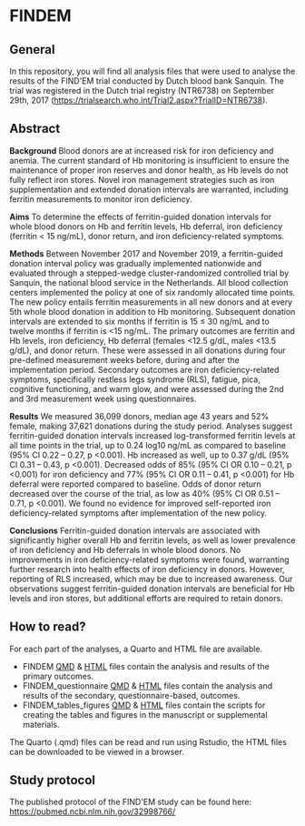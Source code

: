 # FINDEM

## General

In this repository, you will find all analysis files that were used to
analyse the results of the FIND'EM trial conducted by Dutch blood bank
Sanquin. The trial was registered in the Dutch trial registry (NTR6738)
on September 29th, 2017
(<https://trialsearch.who.int/Trial2.aspx?TrialID=NTR6738>).

## Abstract

**Background** Blood donors are at increased risk for iron deficiency
and anemia. The current standard of Hb monitoring is insufficient to
ensure the maintenance of proper iron reserves and donor health, as Hb
levels do not fully reflect iron stores. Novel iron management
strategies such as iron supplementation and extended donation intervals
are warranted, including ferritin measurements to monitor iron
deficiency.

**Aims** To determine the effects of ferritin-guided donation intervals
for whole blood donors on Hb and ferritin levels, Hb deferral, iron
deficiency (ferritin \< 15 ng/mL), donor return, and iron
deficiency-related symptoms.

**Methods** Between November 2017 and November 2019, a ferritin-guided
donation interval policy was gradually implemented nationwide and
evaluated through a stepped-wedge cluster-randomized controlled trial by
Sanquin, the national blood service in the Netherlands. All blood
collection centers implemented the policy at one of six randomly
allocated time points. The new policy entails ferritin measurements in
all new donors and at every 5th whole blood donation in addition to Hb
monitoring. Subsequent donation intervals are extended to six months if
ferritin is 15 ≤ 30 ng/mL and to twelve months if ferritin is \<15
ng/mL. The primary outcomes are ferritin and Hb levels, iron deficiency,
Hb deferral (females \<12.5 g/dL, males \<13.5 g/dL), and donor return.
These were assessed in all donations during four pre-defined measurement
weeks before, during and after the implementation period. Secondary
outcomes are iron deficiency-related symptoms, specifically restless
legs syndrome (RLS), fatigue, pica, cognitive functioning, and warm
glow, and were assessed during the 2nd and 3rd measurement week using
questionnaires.

**Results**  We measured 36,099 donors, median age 43 years and 52% female, making 37,621 donations during the study period. Analyses suggest ferritin-guided donation intervals increased log-transformed ferritin levels at all time points in the trial, up to 0.24 log10 ng/mL as compared to baseline (95% CI 0.22 – 0.27, p <0.001). Hb increased as well, up to 0.37 g/dL (95% CI 0.31 – 0.43, p <0.001). Decreased odds of 85% (95% CI OR 0.10 – 0.21, p <0.001) for iron deficiency and 77% (95% CI OR 0.11 – 0.41, p <0.001) for Hb deferral were reported compared to baseline. Odds of donor return decreased over the course of the trial, as low as 40% (95% CI OR 0.51 – 0.71, p <0.001). We found no evidence for improved self-reported iron deficiency-related symptoms after implementation of the new policy.

**Conclusions** Ferritin-guided donation intervals are associated with
significantly higher overall Hb and ferritin levels, as well as lower
prevalence of iron deficiency and Hb deferrals in whole blood donors. No
improvements in iron deficiency-related symptoms were found, warranting
further research into health effects of iron deficiency in donors.
However, reporting of RLS increased, which may be due to increased
awareness. Our observations suggest ferritin-guided donation intervals
are beneficial for Hb levels and iron stores, but additional efforts are
required to retain donors.

## How to read?

For each part of the analyses, a Quarto and HTML file are available.
- FINDEM [QMD](FINDEM.qmd) & [HTML](FINDEM.html) files contain the analysis and results of the primary outcomes.
- FINDEM_questionnaire [QMD](FINDEM_questionnaire.qmd) & [HTML](FINDEM_questionnaire.html) files contain the analysis and results of the secondary, questionnaire-based, outcomes.
- FINDEM_tables_figures [QMD](FINDEM_tables_figures.qmd) & [HTML](FINDEM_tables_figures.html) files contain the scripts for creating the tables and figures in the manuscript or supplemental materials.

The Quarto (.qmd) files can be read and run using Rstudio, the HTML files can be downloaded to be viewed in a browser. 

## Study protocol

The published protocol of the FIND'EM study can be found here:
<https://pubmed.ncbi.nlm.nih.gov/32998766/>
